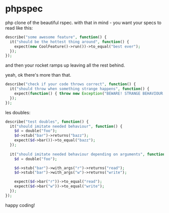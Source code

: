 phpspec
=======

php clone of the beautiful rspec. with that in mind - you want your specs to read like this:

```php
describe("some awesome feature", function() {
  it("should be the hottest thing around", function() {
    expect(new CoolFeature()->run())->to_equal("best ever");
  });
});
```
and then your rocket ramps up leaving all the rest behind.

yeah, ok there's more than that.

```php
describe("check if your code throws correct", function() {
  it("should throw when something strange happens", function() {
    expect(function() { throw new Exception("BEWARE! STRANGE BEHAVIOUR!"); })->to_throw("BEWARE! STRANGE BEHAVIOUR!");
  });
});
```
les doubles:

```php
describe("test doubles", function() {
  it("should imitate needed behaviour", function() {
    $d = double("foo");
    $d->stub("bar")->returns("bazz");
    expect($d->bar())->to_equal("bazz");
  });
  
  it("should imitate needed behaviour depending on arguments", function() {
    $d = double("foo");

    $d->stub("bar")->with_args("r")->returns("read");
    $d->stub("bar")->with_args("w")->returns("write");

    expect($d->bar("r"))->to_equal("read");
    expect($d->bar("w"))->to_equal("write");
  });
});
```

happy coding!

  

